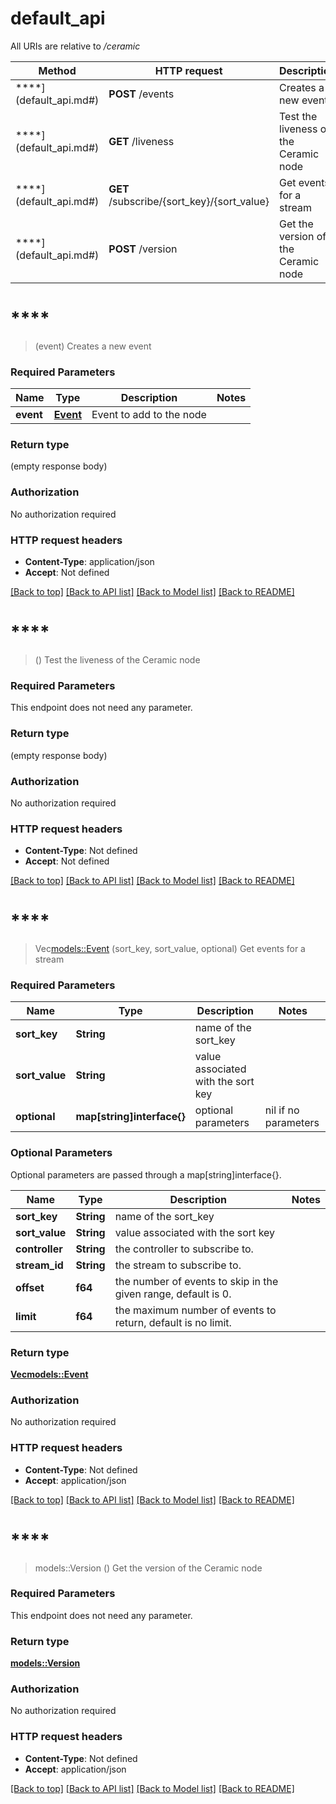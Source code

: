 # default_api

All URIs are relative to */ceramic*

Method | HTTP request | Description
------------- | ------------- | -------------
****](default_api.md#) | **POST** /events | Creates a new event
****](default_api.md#) | **GET** /liveness | Test the liveness of the Ceramic node
****](default_api.md#) | **GET** /subscribe/{sort_key}/{sort_value} | Get events for a stream
****](default_api.md#) | **POST** /version | Get the version of the Ceramic node


# ****
> (event)
Creates a new event

### Required Parameters

Name | Type | Description  | Notes
------------- | ------------- | ------------- | -------------
  **event** | [**Event**](Event.md)| Event to add to the node | 

### Return type

 (empty response body)

### Authorization

No authorization required

### HTTP request headers

 - **Content-Type**: application/json
 - **Accept**: Not defined

[[Back to top]](#) [[Back to API list]](../README.md#documentation-for-api-endpoints) [[Back to Model list]](../README.md#documentation-for-models) [[Back to README]](../README.md)

# ****
> ()
Test the liveness of the Ceramic node

### Required Parameters
This endpoint does not need any parameter.

### Return type

 (empty response body)

### Authorization

No authorization required

### HTTP request headers

 - **Content-Type**: Not defined
 - **Accept**: Not defined

[[Back to top]](#) [[Back to API list]](../README.md#documentation-for-api-endpoints) [[Back to Model list]](../README.md#documentation-for-models) [[Back to README]](../README.md)

# ****
> Vec<models::Event> (sort_key, sort_value, optional)
Get events for a stream

### Required Parameters

Name | Type | Description  | Notes
------------- | ------------- | ------------- | -------------
  **sort_key** | **String**| name of the sort_key | 
  **sort_value** | **String**| value associated with the sort key | 
 **optional** | **map[string]interface{}** | optional parameters | nil if no parameters

### Optional Parameters
Optional parameters are passed through a map[string]interface{}.

Name | Type | Description  | Notes
------------- | ------------- | ------------- | -------------
 **sort_key** | **String**| name of the sort_key | 
 **sort_value** | **String**| value associated with the sort key | 
 **controller** | **String**| the controller to subscribe to. | 
 **stream_id** | **String**| the stream to subscribe to. | 
 **offset** | **f64**| the number of events to skip in the given range, default is 0. | 
 **limit** | **f64**| the maximum number of events to return, default is no limit. | 

### Return type

[**Vec<models::Event>**](Event.md)

### Authorization

No authorization required

### HTTP request headers

 - **Content-Type**: Not defined
 - **Accept**: application/json

[[Back to top]](#) [[Back to API list]](../README.md#documentation-for-api-endpoints) [[Back to Model list]](../README.md#documentation-for-models) [[Back to README]](../README.md)

# ****
> models::Version ()
Get the version of the Ceramic node

### Required Parameters
This endpoint does not need any parameter.

### Return type

[**models::Version**](Version.md)

### Authorization

No authorization required

### HTTP request headers

 - **Content-Type**: Not defined
 - **Accept**: application/json

[[Back to top]](#) [[Back to API list]](../README.md#documentation-for-api-endpoints) [[Back to Model list]](../README.md#documentation-for-models) [[Back to README]](../README.md)

